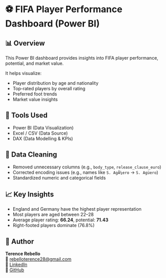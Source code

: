 # ⚽ FIFA Player Performance Dashboard (Power BI)

## 📊 Overview
This Power BI dashboard provides insights into FIFA player performance, potential, and market value.

It helps visualize:
- Player distribution by age and nationality  
- Top-rated players by overall rating  
- Preferred foot trends  
- Market value insights

## 🧰 Tools Used
- Power BI (Data Visualization)
- Excel / CSV (Data Source)
- DAX (Data Modelling & KPIs)

## 🧹 Data Cleaning
- Removed unnecessary columns (e.g., `body_type`, `release_clause_euro`)
- Corrected encoding issues (e.g., names like `S. AgÃ¼ero` → `S. Agüero`)
- Standardized numeric and categorical fields

## 📈 Key Insights
- England and Germany have the highest player representation  
- Most players are aged between 22–28  
- Average player rating: **66.24**, potential: **71.43**  
- Right-footed players dominate (76.8%)  
 

## 👤 Author
**Terence Rebello**  
📧 rebelloterence28@gmail.com  
🔗 [LinkedIn](https://www.linkedin.com/in/terence-rebello/)  
🔗 [GitHub](https://github.com/terence-12-data)
